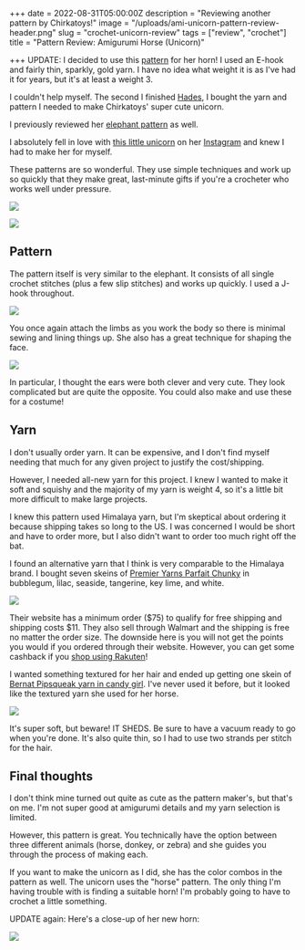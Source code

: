 
+++
date = 2022-08-31T05:00:00Z
description = "Reviewing another pattern by Chirkatoys!"
image = "/uploads/ami-unicorn-pattern-review-header.png"
slug = "crochet-unicorn-review"
tags = ["review", "crochet"]
title = "Pattern Review: Amigurumi Horse (Unicorn)"

+++
UPDATE: I decided to use this [pattern](https://christacodesign.com/2022/02/22/how-to-crochet-a-cone-step-by-step-tutorial/) for her horn! I used an E-hook and fairly thin, sparkly, gold yarn. I have no idea what weight it is as I've had it for years, but it's at least a weight 3.

I couldn't help myself. The second I finished [Hades](https://craftycody.com/crochet/hades-crochet-pattern/), I bought the yarn and pattern I needed to make Chirkatoys' super cute unicorn.

I previously reviewed her [elephant pattern](https://craftycody.com/crochet/crochet-elephant-review/) as well.

I absolutely fell in love with [this little unicorn](https://www.etsy.com/listing/1199430153/crochet-pattern-horse-zebra-donkey-pdf?click_key=faabc1d3e4d7d54bd4560a9964a8b486e63da401%3A1199430153&click_sum=0b1a5f4d&ref=hp_rf-1) on her [Instagram](https://www.instagram.com/chirka_toys/?hl=en) and knew I had to make her for myself.

These patterns are so wonderful. They use simple techniques and work up so quickly that they make great, last-minute gifts if you're a crocheter who works well under pressure.

![](/uploads/ami-unicorn-watermark.jpg)

![](/uploads/pxl_20220831_235113775-portrait.jpg)

## Pattern

The pattern itself is very similar to the elephant. It consists of all single crochet stitches (plus a few slip stitches) and works up quickly. I used a J-hook throughout.

![](/uploads/unicorn-unassembled.jpg)

You once again attach the limbs as you work the body so there is minimal sewing and lining things up. She also has a great technique for shaping the face.

![](/uploads/unicorn-ears.jpg)

In particular, I thought the ears were both clever and very cute. They look complicated but are quite the opposite. You could also make and use these for a costume!

## Yarn

I don't usually order yarn. It can be expensive, and I don't find myself needing that much for any given project to justify the cost/shipping.

However, I needed all-new yarn for this project. I knew I wanted to make it soft and squishy and the majority of my yarn is weight 4, so it's a little bit more difficult to make large projects.

I knew this pattern used Himalaya yarn, but I'm skeptical about ordering it because shipping takes so long to the US. I was concerned I would be short and have to order more, but I also didn't want to order too much right off the bat.

I found an alternative yarn that I think is very comparable to the Himalaya brand. I bought seven skeins of [Premier Yarns Parfait Chunky](https://www.premieryarns.com/collections/parfait-yarns/products/parfchunky) in bubblegum, lilac, seaside, tangerine, key lime, and white.

![](/uploads/unicorn-yarn-pile.jpg)

Their website has a minimum order ($75) to qualify for free shipping and shipping costs $11. They also sell through Walmart and the shipping is free no matter the order size. The downside here is you will not get the points you would if you ordered through their website. However, you can get some cashback if you [shop using Rakuten](https://www.rakuten.com/r/CKREUL3?eeid=28187)!

I wanted something textured for her hair and ended up getting one skein of [Bernat Pipsqueak yarn in candy girl](https://www.walmart.com/ip/Bernat-Bulky-100-Polyester-Candy-Girl-Yarn-101-yd/17474581). I've never used it before, but it looked like the textured yarn she used for her horse.

![](/uploads/bernat-pipsqueak-yarn.jpg)

It's super soft, but beware! IT SHEDS. Be sure to have a vacuum ready to go when you're done. It's also quite thin, so I had to use two strands per stitch for the hair.

## Final thoughts

I don't think mine turned out quite as cute as the pattern maker's, but that's on me. I'm not super good at amigurumi details and my yarn selection is limited.

However, this pattern is great. You technically have the option between three different animals (horse, donkey, or zebra) and she guides you through the process of making each.

If you want to make the unicorn as I did, she has the color combos in the pattern as well. The unicorn uses the "horse" pattern. The only thing I'm having trouble with is finding a suitable horn! I'm probably going to have to crochet a little something.

UPDATE again: Here's a close-up of her new horn:

![](/uploads/pxl_20220831_205712537-portrait.jpg)
